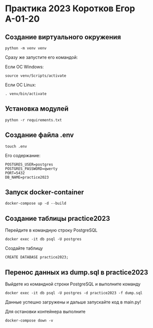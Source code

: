 # Практика 2023 Коротков Егор А-01-20

## Создание виртуального окружения

```
python -m venv venv
```

Сразу же запустите его командой:

Если ОС Windows:

```
source venv/Scripts/activate
```

Если ОС Linux:

```
. venv/bin/activate
```

## Установка модулей

```
python -r requirements.txt
```

## Создание файла .env

``` 
touch .env
```

Его содержание:
```
POSTGRES_USER=postgres
POSTGRES_PASSWORD=qwerty
PORT=5432
DB_NAME=practice2023
```

## Запуск docker-container

```
docker-compose up -d --build
```

## Создание таблицы practice2023

Перейдите в командную строку PostgreSQL

```
docker exec -it db psql -U postgres
```

Создайте таблицу 

```
CREATE DATABASE practice2023;
```

## Перенос данных из dump.sql в practice2023

Выйдете из командной строки PostgreSQL и выполните команду

```
docker exec -it db psql -U postgres -d practice2023 -f dump.sql
```

Данные успешно загружены и дальше запускайте код в main.py!

Для остановки контейнера выполните
```
docker-compose down -v 
```
